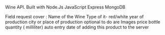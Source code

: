 
Wine API.
Built with Node.Js JavaScript Express MongoDB 

Field request cover :
Name of the Wine
Type of it- red/white
year of production
city or place of production
  optional 
      to do are Images
      price
      bottle quantity ( milliliter)
auto entry date of adding this product to the server
